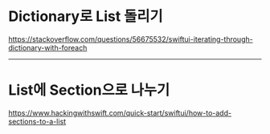# Dictionary로 List 돌리기 
https://stackoverflow.com/questions/56675532/swiftui-iterating-through-dictionary-with-foreach


---
# List에 Section으로 나누기 
https://www.hackingwithswift.com/quick-start/swiftui/how-to-add-sections-to-a-list

